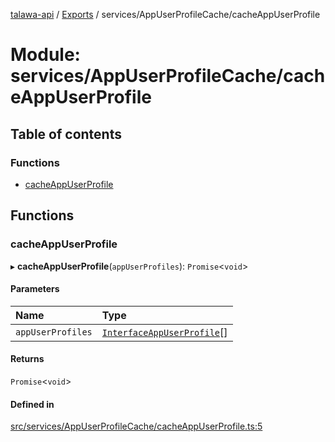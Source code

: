 [talawa-api](../README.md) / [Exports](../modules.md) / services/AppUserProfileCache/cacheAppUserProfile

# Module: services/AppUserProfileCache/cacheAppUserProfile

## Table of contents

### Functions

- [cacheAppUserProfile](services_AppUserProfileCache_cacheAppUserProfile.md#cacheappuserprofile)

## Functions

### cacheAppUserProfile

▸ **cacheAppUserProfile**(`appUserProfiles`): `Promise`\<`void`\>

#### Parameters

| Name | Type |
| :------ | :------ |
| `appUserProfiles` | [`InterfaceAppUserProfile`](../interfaces/models_AppUserProfile.InterfaceAppUserProfile.md)[] |

#### Returns

`Promise`\<`void`\>

#### Defined in

[src/services/AppUserProfileCache/cacheAppUserProfile.ts:5](https://github.com/PalisadoesFoundation/talawa-api/blob/636e51c/src/services/AppUserProfileCache/cacheAppUserProfile.ts#L5)

